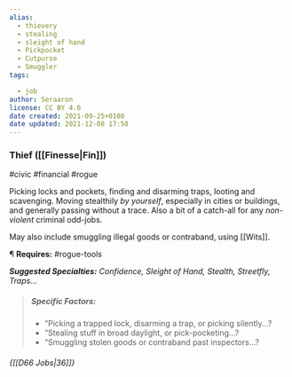 ```yaml
---
alias:
  - thievery
  - stealing
  - sleight of hand
  - Pickpocket
  - Cutpurse
  - Smuggler
tags:

  - job
author: Seraaron
license: CC BY 4.0
date created: 2021-09-25+0100
date updated: 2021-12-08 17:58
---
```


### Thief ([[Finesse|Fin]])

#civic #financial #rogue

Picking locks and pockets, finding and disarming traps, looting and scavenging. Moving stealthily _by yourself_, especially in cities or buildings, and generally passing without a trace. Also a bit of a catch-all for any _non-violent_ criminal odd-jobs.

May also include smuggling illegal goods or contraband, using [[Wits]].

¶ **Requires:** #rogue-tools

_**Suggested Specialties:** Confidence, Sleight of Hand, Stealth, Streetfly, Traps..._

> ##### Specific Factors:
>
> - “Picking a trapped lock, disarming a trap, or picking silently...?
> - “Stealing stuff in broad daylight, or pick-pocketing...?
> - “Smuggling stolen goods or contraband past inspectors...?

###### {[[D66 Jobs|36]]}

